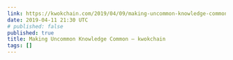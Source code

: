 ```yaml
---
link: https://kwokchain.com/2019/04/09/making-uncommon-knowledge-common/
date: 2019-04-11 21:30 UTC
# published: false
published: true
title: Making Uncommon Knowledge Common – kwokchain
tags: []
---
```



